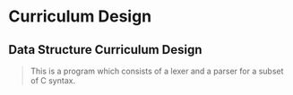 # Curriculum Design

## Data Structure Curriculum Design

> This is a program which consists of a lexer and a parser for a subset of C syntax.
